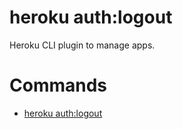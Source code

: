 heroku auth:logout
==================

Heroku CLI plugin to manage apps.
# Commands

* [heroku auth:logout](#authlogout)
